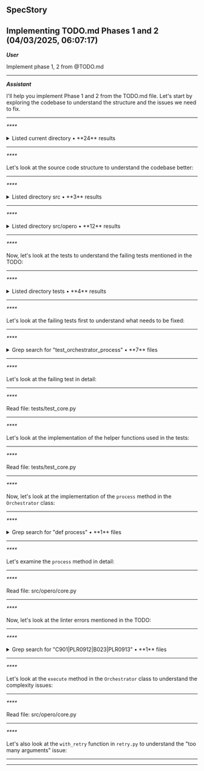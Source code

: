 ## SpecStory

## Implementing TODO.md Phases 1 and 2 (04/03/2025, 06:07:17)

_**User**_

Implement phase 1, 2 from @TODO.md 

---

_**Assistant**_

I'll help you implement Phase 1 and 2 from the TODO.md file. Let's start by exploring the codebase to understand the structure and the issues we need to fix.

---

_****_

<details>
            <summary>Listed current directory • **24** results</summary>
        
| Name |
|-------|
| 📁 `dist` |
| 📁 `.git` |
| 📄 `.DS_Store` |
| 📄 `TODO.md` |
| 📄 `CLEANUP.txt` |
| 📄 `REPO_CONTENT.txt` |
| 📁 `.venv` |
| 📄 `cleanup.py` |
| 📄 `CHANGELOG.md` |
| 📄 `package.toml` |
| 📄 `.pre-commit-config.yaml` |
| 📄 `README.md` |
| 📄 `pyproject.toml` |
| 📄 `LICENSE` |
| 📁 `.ruff_cache` |
| 📁 `.cursor` |
| 📄 `uv.lock` |
| 📁 `.benchmarks` |
| 📁 `src` |
| 📁 `.pytest_cache` |
| 📁 `tests` |
| 📁 `.specstory` |
| 📁 `.github` |
| 📄 `.gitignore` |

</details>

---

_****_



Let's look at the source code structure to understand the codebase better:

---

_****_

<details>
            <summary>Listed directory src • **3** results</summary>
        
| Name |
|-------|
| 📄 `.coverage` |
| 📁 `opero` |
| 📁 `.benchmarks` |

</details>

---

_****_

<details>
            <summary>Listed directory src/opero • **12** results</summary>
        
| Name |
|-------|
| 📄 `__version__.py` |
| 📁 `__pycache__` |
| 📄 `exceptions.py` |
| 📄 `concurrency.py` |
| 📄 `core.py` |
| 📄 `opero.py` |
| 📄 `decorators.py` |
| 📄 `retry.py` |
| 📄 `rate_limit.py` |
| 📄 `utils.py` |
| 📄 `__init__.py` |
| 📄 `_version.py` |

</details>

---

_****_



Now, let's look at the tests to understand the failing tests mentioned in the TODO:

---

_****_

<details>
            <summary>Listed directory tests • **4** results</summary>
        
| Name |
|-------|
| 📁 `__pycache__` |
| 📄 `test_package.py` |
| 📄 `test_core.py` |
| 📄 `test_decorators.py` |

</details>

---

_****_



Let's look at the failing tests first to understand what needs to be fixed:

---

_****_

<details>
            <summary>Grep search for "test_orchestrator_process" • **7** files</summary>
        
| File | Line | Match |
|------|------|-------|
| `file:///Users/adam/Developer/vcs/github.twardoch/pub/opero/CLEANUP.txt` | L231 | `tests/test_core.py::test_orchestrator_process FAILED                     [ 43%]` |
| `file:///Users/adam/Developer/vcs/github.twardoch/pub/opero/CLEANUP.txt` | L232 | `tests/test_core.py::test_orchestrator_process_with_concurrency FAILED    [ 50%]` |
| `file:///Users/adam/Developer/vcs/github.twardoch/pub/opero/CLEANUP.txt` | L252 | `__________________________ test_orchestrator_process ___________________________` |
| `file:///Users/adam/Developer/vcs/github.twardoch/pub/opero/CLEANUP.txt` | L255 | `async def test_orchestrator_process():` |
| `file:///Users/adam/Developer/vcs/github.twardoch/pub/opero/CLEANUP.txt` | L273 | `__________________ test_orchestrator_process_with_concurrency __________________` |
| `file:///Users/adam/Developer/vcs/github.twardoch/pub/opero/CLEANUP.txt` | L276 | `async def test_orchestrator_process_with_concurrency():` |
| `file:///Users/adam/Developer/vcs/github.twardoch/pub/opero/CLEANUP.txt` | L303 | `FAILED tests/test_core.py::test_orchestrator_process - AssertionError: assert...` |
| `file:///Users/adam/Developer/vcs/github.twardoch/pub/opero/CLEANUP.txt` | L304 | `FAILED tests/test_core.py::test_orchestrator_process_with_concurrency - Asser...` |
| `file:///Users/adam/Developer/vcs/github.twardoch/pub/opero/TODO.md` | L13 | `- [ ] Fix `test_orchestrator_process` - Currently returns `['Success: (1, 2, 3)']` instead of `['Success: 1', 'Success: 2', 'Success: 3']`` |
| `file:///Users/adam/Developer/vcs/github.twardoch/pub/opero/TODO.md` | L14 | `- [ ] Fix `test_orchestrator_process_with_concurrency` - Same issue as above` |
| `file:///Users/adam/Developer/vcs/github.twardoch/pub/opero/REPO_CONTENT.txt` | L564 | `async def test_orchestrator_process():` |
| `file:///Users/adam/Developer/vcs/github.twardoch/pub/opero/REPO_CONTENT.txt` | L567 | `async def test_orchestrator_process_with_concurrency():` |
| `file:///Users/adam/Developer/vcs/github.twardoch/pub/opero/tests/test_core.py` | L107 | `async def test_orchestrator_process():` |
| `file:///Users/adam/Developer/vcs/github.twardoch/pub/opero/tests/test_core.py` | L116 | `async def test_orchestrator_process_with_concurrency():` |
| `file:///Users/adam/Developer/vcs/github.twardoch/pub/opero/.specstory/history/2025-03-04_05-40-cleanup-analysis-and-todo-update.md` | L71 | `+    - [ ] Fix `test_orchestrator_process` - Currently returns `['Success: (1, 2, 3)']` instead of `['Success: 1', 'Success: 2', 'Success: 3']`` |
| `file:///Users/adam/Developer/vcs/github.twardoch/pub/opero/.specstory/history/2025-03-04_05-40-cleanup-analysis-and-todo-update.md` | L72 | `+    - [ ] Fix `test_orchestrator_process_with_concurrency` - Same issue as above` |
| `file:///Users/adam/Developer/vcs/github.twardoch/pub/opero/.specstory/history/2025-03-04_03-16-comprehensive-plan-for-opero-package-implementation.md` | L2292 | `+ async def test_orchestrator_process():` |
| `file:///Users/adam/Developer/vcs/github.twardoch/pub/opero/.specstory/history/2025-03-04_03-16-comprehensive-plan-for-opero-package-implementation.md` | L2300 | `+ async def test_orchestrator_process_with_concurrency():` |
| `file:///Users/adam/Developer/vcs/github.twardoch/pub/opero/.specstory/history/2025-03-04_03-16-comprehensive-plan-for-opero-package-implementation.md` | L4000 | `async def test_orchestrator_process():` |
| `file:///Users/adam/Developer/vcs/github.twardoch/pub/opero/.specstory/history/2025-03-04_03-16-comprehensive-plan-for-opero-package-implementation.md` | L4012 | `async def test_orchestrator_process_with_concurrency():` |
| `file:///Users/adam/Developer/vcs/github.twardoch/pub/opero/.specstory/history/2025-03-04_03-16-comprehensive-plan-for-opero-package-implementation.md` | L7069 | `――――――――――― test_orchestrator_process_with_concurrency ―――――――――――` |
| `file:///Users/adam/Developer/vcs/github.twardoch/pub/opero/.specstory/history/2025-03-04_03-16-comprehensive-plan-for-opero-package-implementation.md` | L7073 | `async def test_orchestrator_process_with_concurrency():` |
| `file:///Users/adam/Developer/vcs/github.twardoch/pub/opero/.specstory/history/2025-03-04_03-16-comprehensive-plan-for-opero-package-implementation.md` | L7108 | `tests/test_core.py::test_orchestrator_process_with_concurrency ⨯2` |
| `file:///Users/adam/Developer/vcs/github.twardoch/pub/opero/.specstory/history/2025-03-04_03-16-comprehensive-plan-for-opero-package-implementation.md` | L7163 | `――――――――――――――――――― test_orchestrator_process ――――――――――――――――――――` |
| `file:///Users/adam/Developer/vcs/github.twardoch/pub/opero/.specstory/history/2025-03-04_03-16-comprehensive-plan-for-opero-package-implementation.md` | L7167 | `async def test_orchestrator_process():` |
| `file:///Users/adam/Developer/vcs/github.twardoch/pub/opero/.specstory/history/2025-03-04_03-16-comprehensive-plan-for-opero-package-implementation.md` | L7382 | `0.03s call     tests/test_core.py::test_orchestrator_process_with_` |
| `file:///Users/adam/Developer/vcs/github.twardoch/pub/opero/.specstory/history/2025-03-04_03-16-comprehensive-plan-for-opero-package-implementation.md` | L7390 | `FAILED tests/test_core.py::test_orchestrator_process_with_concurre` |
| `file:///Users/adam/Developer/vcs/github.twardoch/pub/opero/.specstory/history/2025-03-04_03-16-comprehensive-plan-for-opero-package-implementation.md` | L7414 | `FAILED tests/test_core.py::test_orchestrator_process - AssertionEr` |
| `file:///Users/adam/Developer/vcs/github.twardoch/pub/opero/.specstory/history/2025-03-04_03-16-comprehensive-plan-for-opero-package-implementation.md` | L7450 | `- tests/test_core.py:101 test_orchestrator_process_with_c` |
| `file:///Users/adam/Developer/vcs/github.twardoch/pub/opero/.specstory/history/2025-03-04_03-16-comprehensive-plan-for-opero-package-implementation.md` | L7455 | `- tests/test_core.py:93 test_orchestrator_process` |
| `file:///Users/adam/Developer/vcs/github.twardoch/pub/opero/.specstory/history/2025-03-04_03-16-comprehensive-plan-for-opero-package-implementation.md` | L8182 | `――――――――――― test_orchestrator_process_with_concurrency ―――――――――――` |
| `file:///Users/adam/Developer/vcs/github.twardoch/pub/opero/.specstory/history/2025-03-04_03-16-comprehensive-plan-for-opero-package-implementation.md` | L8186 | `async def test_orchestrator_process_with_concurrency():` |
| `file:///Users/adam/Developer/vcs/github.twardoch/pub/opero/.specstory/history/2025-03-04_03-16-comprehensive-plan-for-opero-package-implementation.md` | L8221 | `tests/test_core.py::test_orchestrator_process_with_concurrency ⨯2` |
| `file:///Users/adam/Developer/vcs/github.twardoch/pub/opero/.specstory/history/2025-03-04_03-16-comprehensive-plan-for-opero-package-implementation.md` | L8348 | `――――――――――――――――――― test_orchestrator_process ――――――――――――――――――――` |
| `file:///Users/adam/Developer/vcs/github.twardoch/pub/opero/.specstory/history/2025-03-04_03-16-comprehensive-plan-for-opero-package-implementation.md` | L8352 | `async def test_orchestrator_process():` |
| `file:///Users/adam/Developer/vcs/github.twardoch/pub/opero/.specstory/history/2025-03-04_03-16-comprehensive-plan-for-opero-package-implementation.md` | L8384 | `tests/test_core.py::test_orchestrator_process ⨯    67% ██████▋` |
| `file:///Users/adam/Developer/vcs/github.twardoch/pub/opero/.specstory/history/2025-03-04_03-16-comprehensive-plan-for-opero-package-implementation.md` | L8496 | `0.09s call     tests/test_core.py::test_orchestrator_process_with_` |
| `file:///Users/adam/Developer/vcs/github.twardoch/pub/opero/.specstory/history/2025-03-04_03-16-comprehensive-plan-for-opero-package-implementation.md` | L8505 | `FAILED tests/test_core.py::test_orchestrator_process_with_concurre` |
| `file:///Users/adam/Developer/vcs/github.twardoch/pub/opero/.specstory/history/2025-03-04_03-16-comprehensive-plan-for-opero-package-implementation.md` | L8535 | `FAILED tests/test_core.py::test_orchestrator_process - AssertionEr` |
| `file:///Users/adam/Developer/vcs/github.twardoch/pub/opero/.specstory/history/2025-03-04_03-16-comprehensive-plan-for-opero-package-implementation.md` | L8565 | `- tests/test_core.py:101 test_orchestrator_process_with_c` |
| `file:///Users/adam/Developer/vcs/github.twardoch/pub/opero/.specstory/history/2025-03-04_03-16-comprehensive-plan-for-opero-package-implementation.md` | L8573 | `- tests/test_core.py:93 test_orchestrator_process` |
| `file:///Users/adam/Developer/vcs/github.twardoch/pub/opero/.specstory/history/2025-03-04_03-16-comprehensive-plan-for-opero-package-implementation.md` | L8926 | `tests/test_core.py::test_orchestrator_process_with_concurrency ✓1` |
| `file:///Users/adam/Developer/vcs/github.twardoch/pub/opero/.specstory/history/2025-03-04_03-16-comprehensive-plan-for-opero-package-implementation.md` | L9317 | `0.10s call     tests/test_core.py::test_orchestrator_process_with_` |
| `file:///Users/adam/Developer/vcs/github.twardoch/pub/opero/.specstory/history/2025-03-04_03-16-comprehensive-plan-for-opero-package-implementation.md` | L9597 | `tests/test_core.py::test_orchestrator_process_with_concurrency ✓1` |
| `file:///Users/adam/Developer/vcs/github.twardoch/pub/opero/.specstory/history/2025-03-04_03-16-comprehensive-plan-for-opero-package-implementation.md` | L9606 | `tests/test_core.py::test_orchestrator_process ✓    33% ███▍` |
| `file:///Users/adam/Developer/vcs/github.twardoch/pub/opero/.specstory/history/2025-03-04_03-16-comprehensive-plan-for-opero-package-implementation.md` | L9989 | `0.10s call     tests/test_core.py::test_orchestrator_process_with_` |
| `file:///Users/adam/Developer/vcs/github.twardoch/pub/opero/.specstory/history/2025-03-04_03-16-comprehensive-plan-for-opero-package-implementation.md` | L10294 | `tests/test_core.py::test_orchestrator_process_with_concurrency ✓1` |
| `file:///Users/adam/Developer/vcs/github.twardoch/pub/opero/.specstory/history/2025-03-04_03-16-comprehensive-plan-for-opero-package-implementation.md` | L10341 | `tests/test_core.py::test_orchestrator_process ✓    67% ██████▋` |
| `file:///Users/adam/Developer/vcs/github.twardoch/pub/opero/.specstory/history/2025-03-04_03-16-comprehensive-plan-for-opero-package-implementation.md` | L11439 | `tests/test_core.py::test_orchestrator_process ✓    67% ██████▋` |
| `file:///Users/adam/Developer/vcs/github.twardoch/pub/opero/.specstory/history/2025-03-04_03-16-comprehensive-plan-for-opero-package-implementation.md` | L12492 | `――――――――――― test_orchestrator_process_with_concurrency ―――――――――――` |
| `file:///Users/adam/Developer/vcs/github.twardoch/pub/opero/.specstory/history/2025-03-04_03-16-comprehensive-plan-for-opero-package-implementation.md` | L12496 | `async def test_orchestrator_process_with_concurrency():` |
| `file:///Users/adam/Developer/vcs/github.twardoch/pub/opero/.specstory/history/2025-03-04_03-16-comprehensive-plan-for-opero-package-implementation.md` | L12508 | `tests/test_core.py::test_orchestrator_process_with_concurrency ⨯2` |
| `file:///Users/adam/Developer/vcs/github.twardoch/pub/opero/.specstory/history/2025-03-04_03-16-comprehensive-plan-for-opero-package-implementation.md` | L12618 | `――――――――――――――――――― test_orchestrator_process ――――――――――――――――――――` |
| `file:///Users/adam/Developer/vcs/github.twardoch/pub/opero/.specstory/history/2025-03-04_03-16-comprehensive-plan-for-opero-package-implementation.md` | L12622 | `async def test_orchestrator_process():` |
| `file:///Users/adam/Developer/vcs/github.twardoch/pub/opero/.specstory/history/2025-03-04_03-16-comprehensive-plan-for-opero-package-implementation.md` | L12631 | `tests/test_core.py::test_orchestrator_process ⨯    52% █████▎` |
| `file:///Users/adam/Developer/vcs/github.twardoch/pub/opero/.specstory/history/2025-03-04_03-16-comprehensive-plan-for-opero-package-implementation.md` | L12926 | `FAILED tests/test_core.py::test_orchestrator_process_with_concurre` |
| `file:///Users/adam/Developer/vcs/github.twardoch/pub/opero/.specstory/history/2025-03-04_03-16-comprehensive-plan-for-opero-package-implementation.md` | L12938 | `FAILED tests/test_core.py::test_orchestrator_process - TypeError:` |
| `file:///Users/adam/Developer/vcs/github.twardoch/pub/opero/.specstory/history/2025-03-04_03-16-comprehensive-plan-for-opero-package-implementation.md` | L12960 | `- tests/test_core.py:101 test_orchestrator_process_with_c` |
| `file:///Users/adam/Developer/vcs/github.twardoch/pub/opero/.specstory/history/2025-03-04_03-16-comprehensive-plan-for-opero-package-implementation.md` | L12968 | `- tests/test_core.py:93 test_orchestrator_process` |
| `file:///Users/adam/Developer/vcs/github.twardoch/pub/opero/.specstory/history/2025-03-04_03-16-comprehensive-plan-for-opero-package-implementation.md` | L13235 | `――――――――――― test_orchestrator_process_with_concurrency ―――――――――――` |
| `file:///Users/adam/Developer/vcs/github.twardoch/pub/opero/.specstory/history/2025-03-04_03-16-comprehensive-plan-for-opero-package-implementation.md` | L13244 | `async def test_orchestrator_process_with_concurrency():` |
| `file:///Users/adam/Developer/vcs/github.twardoch/pub/opero/.specstory/history/2025-03-04_03-16-comprehensive-plan-for-opero-package-implementation.md` | L13256 | `tests/test_core.py::test_orchestrator_process_with_concurrency ⨯3` |
| `file:///Users/adam/Developer/vcs/github.twardoch/pub/opero/.specstory/history/2025-03-04_03-16-comprehensive-plan-for-opero-package-implementation.md` | L13422 | `――――――――――――――――――― test_orchestrator_process ――――――――――――――――――――` |
| `file:///Users/adam/Developer/vcs/github.twardoch/pub/opero/.specstory/history/2025-03-04_03-16-comprehensive-plan-for-opero-package-implementation.md` | L13426 | `async def test_orchestrator_process():` |
| `file:///Users/adam/Developer/vcs/github.twardoch/pub/opero/.specstory/history/2025-03-04_03-16-comprehensive-plan-for-opero-package-implementation.md` | L13435 | `tests/test_core.py::test_orchestrator_process ⨯    57% █████▊` |
| `file:///Users/adam/Developer/vcs/github.twardoch/pub/opero/.specstory/history/2025-03-04_03-16-comprehensive-plan-for-opero-package-implementation.md` | L13622 | `FAILED tests/test_core.py::test_orchestrator_process_with_concurre` |
| `file:///Users/adam/Developer/vcs/github.twardoch/pub/opero/.specstory/history/2025-03-04_03-16-comprehensive-plan-for-opero-package-implementation.md` | L13634 | `FAILED tests/test_core.py::test_orchestrator_process - TypeError:` |
| `file:///Users/adam/Developer/vcs/github.twardoch/pub/opero/.specstory/history/2025-03-04_03-16-comprehensive-plan-for-opero-package-implementation.md` | L13644 | `- tests/test_core.py:101 test_orchestrator_process_with_c` |
| `file:///Users/adam/Developer/vcs/github.twardoch/pub/opero/.specstory/history/2025-03-04_03-16-comprehensive-plan-for-opero-package-implementation.md` | L13651 | `- tests/test_core.py:93 test_orchestrator_process` |
| `file:///Users/adam/Developer/vcs/github.twardoch/pub/opero/.specstory/history/2025-03-04_03-16-comprehensive-plan-for-opero-package-implementation.md` | L13826 | `async def test_orchestrator_process():` |
| `file:///Users/adam/Developer/vcs/github.twardoch/pub/opero/.specstory/history/2025-03-04_03-16-comprehensive-plan-for-opero-package-implementation.md` | L13835 | `async def test_orchestrator_process_with_concurrency():` |
| `file:///Users/adam/Developer/vcs/github.twardoch/pub/opero/.specstory/history/2025-03-04_03-16-comprehensive-plan-for-opero-package-implementation.md` | L14964 | `FAILED tests/test_core.py::test_orchestrator_process_with_concurre` |
| `file:///Users/adam/Developer/vcs/github.twardoch/pub/opero/.specstory/history/2025-03-04_03-16-comprehensive-plan-for-opero-package-implementation.md` | L14967 | `FAILED tests/test_core.py::test_orchestrator_process - TypeError:` |
| `file:///Users/adam/Developer/vcs/github.twardoch/pub/opero/.specstory/history/2025-03-04_03-16-comprehensive-plan-for-opero-package-implementation.md` | L14989 | `- tests/test_core.py:103 test_orchestrator_process_with_c` |
| `file:///Users/adam/Developer/vcs/github.twardoch/pub/opero/.specstory/history/2025-03-04_03-16-comprehensive-plan-for-opero-package-implementation.md` | L14991 | `- tests/test_core.py:94 test_orchestrator_process` |
| `file:///Users/adam/Developer/vcs/github.twardoch/pub/opero/.specstory/history/2025-03-04_03-16-comprehensive-plan-for-opero-package-implementation.md` | L15442 | `――――――――――― test_orchestrator_process_with_concurrency ―――――――――――` |
| `file:///Users/adam/Developer/vcs/github.twardoch/pub/opero/.specstory/history/2025-03-04_03-16-comprehensive-plan-for-opero-package-implementation.md` | L15446 | `async def test_orchestrator_process_with_concurrency():` |
| `file:///Users/adam/Developer/vcs/github.twardoch/pub/opero/.specstory/history/2025-03-04_03-16-comprehensive-plan-for-opero-package-implementation.md` | L15503 | `tests/test_core.py::test_orchestrator_process_with_concurrency ⨯2` |
| `file:///Users/adam/Developer/vcs/github.twardoch/pub/opero/.specstory/history/2025-03-04_03-16-comprehensive-plan-for-opero-package-implementation.md` | L15507 | `――――――――――――――――――― test_orchestrator_process ――――――――――――――――――――` |
| `file:///Users/adam/Developer/vcs/github.twardoch/pub/opero/.specstory/history/2025-03-04_03-16-comprehensive-plan-for-opero-package-implementation.md` | L15511 | `async def test_orchestrator_process():` |
| `file:///Users/adam/Developer/vcs/github.twardoch/pub/opero/.specstory/history/2025-03-04_03-16-comprehensive-plan-for-opero-package-implementation.md` | L15565 | `tests/test_core.py::test_orchestrator_process ⨯    33% ███▍` |
| `file:///Users/adam/Developer/vcs/github.twardoch/pub/opero/.specstory/history/2025-03-04_03-16-comprehensive-plan-for-opero-package-implementation.md` | L15736 | `FAILED tests/test_core.py::test_orchestrator_process_with_concurre` |
| `file:///Users/adam/Developer/vcs/github.twardoch/pub/opero/.specstory/history/2025-03-04_03-16-comprehensive-plan-for-opero-package-implementation.md` | L15739 | `FAILED tests/test_core.py::test_orchestrator_process - TypeError:` |
| `file:///Users/adam/Developer/vcs/github.twardoch/pub/opero/.specstory/history/2025-03-04_03-16-comprehensive-plan-for-opero-package-implementation.md` | L15749 | `- tests/test_core.py:103 test_orchestrator_process_with_c` |
| `file:///Users/adam/Developer/vcs/github.twardoch/pub/opero/.specstory/history/2025-03-04_03-16-comprehensive-plan-for-opero-package-implementation.md` | L15751 | `- tests/test_core.py:94 test_orchestrator_process` |
| `file:///Users/adam/Developer/vcs/github.twardoch/pub/opero/.specstory/history/2025-03-04_03-16-comprehensive-plan-for-opero-package-implementation.md` | L15817 | `Now let's fix the test functions for `test_orchestrator_process` and `test_orchestrator_process_with_concurrency`:` |
| `file:///Users/adam/Developer/vcs/github.twardoch/pub/opero/.specstory/history/2025-03-04_03-16-comprehensive-plan-for-opero-package-implementation.md` | L15884 | `async def test_orchestrator_process():` |
| `file:///Users/adam/Developer/vcs/github.twardoch/pub/opero/.specstory/history/2025-03-04_03-16-comprehensive-plan-for-opero-package-implementation.md` | L16097 | `――――――――――― test_orchestrator_process_with_concurrency ―――――――――――` |
| `file:///Users/adam/Developer/vcs/github.twardoch/pub/opero/.specstory/history/2025-03-04_03-16-comprehensive-plan-for-opero-package-implementation.md` | L16101 | `async def test_orchestrator_process_with_concurrency():` |
| `file:///Users/adam/Developer/vcs/github.twardoch/pub/opero/.specstory/history/2025-03-04_03-16-comprehensive-plan-for-opero-package-implementation.md` | L16143 | `――――――――――――――――――― test_orchestrator_process ――――――――――――――――――――` |
| `file:///Users/adam/Developer/vcs/github.twardoch/pub/opero/.specstory/history/2025-03-04_03-16-comprehensive-plan-for-opero-package-implementation.md` | L16147 | `async def test_orchestrator_process():` |
| `file:///Users/adam/Developer/vcs/github.twardoch/pub/opero/.specstory/history/2025-03-04_03-16-comprehensive-plan-for-opero-package-implementation.md` | L16175 | `tests/test_core.py::test_orchestrator_process ⨯    48% ████▊` |
| `file:///Users/adam/Developer/vcs/github.twardoch/pub/opero/.specstory/history/2025-03-04_03-16-comprehensive-plan-for-opero-package-implementation.md` | L16317 | `FAILED tests/test_core.py::test_orchestrator_process_with_concurre` |
| `file:///Users/adam/Developer/vcs/github.twardoch/pub/opero/.specstory/history/2025-03-04_03-16-comprehensive-plan-for-opero-package-implementation.md` | L16332 | `FAILED tests/test_core.py::test_orchestrator_process - AssertionEr` |
| `file:///Users/adam/Developer/vcs/github.twardoch/pub/opero/.specstory/history/2025-03-04_03-16-comprehensive-plan-for-opero-package-implementation.md` | L16353 | `- tests/test_core.py:116 test_orchestrator_process_with_c` |
| `file:///Users/adam/Developer/vcs/github.twardoch/pub/opero/.specstory/history/2025-03-04_03-16-comprehensive-plan-for-opero-package-implementation.md` | L16355 | `- tests/test_core.py:107 test_orchestrator_process` |
| `file:///Users/adam/Developer/vcs/github.twardoch/pub/opero/TODO.md` | L13 | `- [ ] Fix `test_orchestrator_process` - Currently returns `['Success: (1, 2, 3)']` instead of `['Success: 1', 'Success: 2', 'Success: 3']`` |
| `file:///Users/adam/Developer/vcs/github.twardoch/pub/opero/TODO.md` | L14 | `- [ ] Fix `test_orchestrator_process_with_concurrency` - Same issue as above` |

</details>

---

_****_



Let's look at the failing test in detail:

---

_****_

Read file: tests/test_core.py

---

_****_





Let's look at the implementation of the helper functions used in the tests:

---

_****_

Read file: tests/test_core.py

---

_****_





Now, let's look at the implementation of the `process` method in the `Orchestrator` class:

---

_****_

<details>
            <summary>Grep search for "def process" • **1** files</summary>
        
| File | Line | Match |
|------|------|-------|
| `file:///Users/adam/Developer/vcs/github.twardoch/pub/opero/src/opero/core.py` | L251 | `async def process(` |

</details>

---

_****_





Let's examine the `process` method in detail:

---

_****_

Read file: src/opero/core.py

---

_****_





Now, let's look at the linter errors mentioned in the TODO:

---

_****_

<details>
            <summary>Grep search for "C901|PLR0912|B023|PLR0913" • **1** files</summary>
        
| File | Line | Match |
|------|------|-------|
| `file:///Users/adam/Developer/vcs/github.twardoch/pub/opero/CLEANUP.txt` | L150 | `2025-03-04 06:04:04 - src/opero/core.py:170:15: C901 `execute` is too complex (11 > 10)` |
| `file:///Users/adam/Developer/vcs/github.twardoch/pub/opero/CLEANUP.txt` | L155 | `|               ^^^^^^^ C901` |
| `file:///Users/adam/Developer/vcs/github.twardoch/pub/opero/CLEANUP.txt` | L160 | `src/opero/core.py:170:15: PLR0912 Too many branches (14 > 12)` |
| `file:///Users/adam/Developer/vcs/github.twardoch/pub/opero/CLEANUP.txt` | L165 | `|               ^^^^^^^ PLR0912` |
| `file:///Users/adam/Developer/vcs/github.twardoch/pub/opero/CLEANUP.txt` | L170 | `src/opero/core.py:196:33: B023 Function definition does not bind loop variable `fallback_func`` |
| `file:///Users/adam/Developer/vcs/github.twardoch/pub/opero/CLEANUP.txt` | L175 | `|                                 ^^^^^^^^^^^^^ B023` |
| `file:///Users/adam/Developer/vcs/github.twardoch/pub/opero/CLEANUP.txt` | L179 | `src/opero/core.py:204:33: B023 Function definition does not bind loop variable `fallback_func`` |
| `file:///Users/adam/Developer/vcs/github.twardoch/pub/opero/CLEANUP.txt` | L184 | `|                                 ^^^^^^^^^^^^^ B023` |
| `file:///Users/adam/Developer/vcs/github.twardoch/pub/opero/CLEANUP.txt` | L188 | `src/opero/retry.py:84:5: PLR0913 Too many arguments in function definition (6 > 5)` |
| `file:///Users/adam/Developer/vcs/github.twardoch/pub/opero/CLEANUP.txt` | L191 | `|     ^^^^^^^^^^ PLR0913` |

</details>

---

_****_







Let's look at the `execute` method in the `Orchestrator` class to understand the complexity issues:

---

_****_

Read file: src/opero/core.py

---

_****_







Let's also look at the `with_retry` function in `retry.py` to understand the "too many arguments" issue:

---



---


